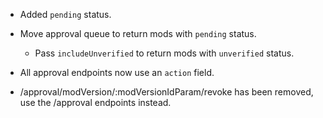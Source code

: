 + Added `pending` status.
+ Move approval queue to return mods with `pending` status.
  + Pass `includeUnverified` to return mods with `unverified` status.

+ All approval endpoints now use an `action` field.

- /approval/modVersion/:modVersionIdParam/revoke has been removed, use the /approval endpoints instead.